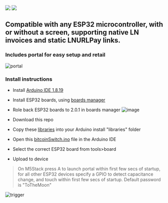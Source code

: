 
<img style="max-width:100%;" src="https://user-images.githubusercontent.com/33088785/166832680-600ed270-cbc9-4749-82f1-c1853b242329.png">

<img style="max-width:100%;" src="https://user-images.githubusercontent.com/33088785/166829474-a28ca2b7-dd3e-46d4-89d3-8a10bf1d3fad.png">

## Compatible with any ESP32 microcontroller, with or without a screen, supporting native LN invoices and static LNURLPay links.

### Includes portal for easy setup and retail
![portal](https://user-images.githubusercontent.com/33088785/166824760-bc612411-7663-4a78-9331-61390042e3ae.gif)

### Install instructions
- Install <a href="https://www.arduino.cc/en/software">Arduino IDE 1.8.19</a>
- Install ESP32 boards, using <a href="https://docs.espressif.com/projects/arduino-esp32/en/latest/installing.html#installing-using-boards-manager">boards manager</a>
- Role back ESP32 boards to 2.0.1 in boards manager
![image](https://user-images.githubusercontent.com/33088785/161862832-1269a12e-16ce-427c-9a92-df3ee573a1fb.png)

- Download this repo
- Copy these <a href="libraries">libraries</a> into your Arduino install "libraries" folder
- Open this <a href="bitcoinSwitch.ino">bitcoinSwitch.ino</a> file in the Arduino IDE
- Select the correct ESP32 board from tools>board
- Upload to device

> On M5Stack press A to launch portal within first few secs of startup, for all other ESP32 devices specify a GPIO to detect capacitance change, and touch within first few secs of startup.
> Default password is "ToTheMoon"


![trigger](https://user-images.githubusercontent.com/33088785/166829947-d0194b32-19fc-4a16-83d3-dc6f9af9337c.gif)
